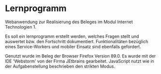 # Lernprogramm
Webanwendung zur Realisierung des Beleges im Modul Internet Technologien 1.

Es soll ein lernprogramm erstellt werden, welches Fragen stellt und auswertet bzw. den Fortschritt dokumentiert.
Funktionalitäten bezüglich eines Service-Workers und mobiler Einsatz sind ebenfalls gefordert.

Genutzt wurde im Beleg der Browser Firefox Version 89.0. Es wurde mit der IDE 'Webstorm' von der Firma JEtbrains gearbeitet.
JavaScript nutzt wie in der Aufgabenstellung beschrieben den strikten Modus.
